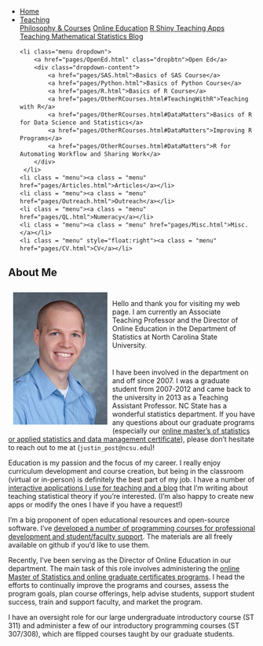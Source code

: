 
<head>
  <link rel="stylesheet" href="css/styles.css">
</head>

<ul class = "menu">
    <li class = "menu"><a class = "menu" href="index.html">Home</a></li>
    <li class="menu dropdown">
        <a href="pages/Teaching.html" class="dropbtn">Teaching</a>
        <div class="dropdown-content">
            <a href="pages/PhilosophyCourses.html">Philosophy & Courses</a>
            <a href="pages/Online.html">Online Education</a>
            <a href="pages/ShinyApps.html">R Shiny Teaching Apps</a>
            <a href="pages/MathStat.html">Teaching Mathematical Statistics Blog</a>
        </div>
     </li>
    
    <li class="menu dropdown">
        <a href="pages/OpenEd.html" class="dropbtn">Open Ed</a>
        <div class="dropdown-content">
            <a href="pages/SAS.html">Basics of SAS Course</a>
            <a href="pages/Python.html">Basics of Python Course</a>
            <a href="pages/R.html">Basics of R Course</a>
            <a href="pages/OtherRCourses.html#TeachingWithR">Teaching with R</a>
            <a href="pages/OtherRCourses.html#DataMatters">Basics of R for Data Science and Statistics</a>
            <a href="pages/OtherRCourses.html#DataMatters">Improving R Programs</a>
            <a href="pages/OtherRCourses.html#DataMatters">R for Automating Workflow and Sharing Work</a>
        </div>
     </li>
    <li class = "menu"><a class = "menu" href="pages/Articles.html">Articles</a></li>
    <li class = "menu"><a class = "menu" href="pages/Outreach.html">Outreach</a></li>
    <li class = "menu"><a class = "menu" href="pages/QL.html">Numeracy</a></li>
    <li class = "menu"><a class = "menu" href="pages/Misc.html">Misc.</a></li>
    <li class = "menu" style="float:right"><a class = "menu" href="pages/CV.html">CV</a></li>
</ul>

<br style = "display: block; content: ''; margin-top: 10; ">

## About Me

<div style="float:left;">

<img src = "images/headshot.jpg" alt ="headshot" style="padding: 10px;">

</div>

<div style="padding: 10px;">

Hello and thank you for visiting my web page. I am currently an
Associate Teaching Professor and the Director of Online Education in the
Department of Statistics at North Carolina State University.

</div>

I have been involved in the department on and off since 2007. I was a
graduate student from 2007-2012 and came back to the university in 2013
as a Teaching Assistant Professor. NC State has a wonderful statistics
department. If you have any questions about our graduate programs
(especially our [online master’s of statistics or applied statistics and
data management
certificate](https://statistics.sciences.ncsu.edu/graduate/online-programs/)),
please don’t hesitate to reach out to me at (`justin_post@ncsu.edu`)!

Education is my passion and the focus of my career. I really enjoy
curriculum development and course creation, but being in the classroom
(virtual or in-person) is definitely the best part of my job. I have a
number of [interactive applications I use for teaching and a
blog](pages/Teaching.html) that I’m writing about teaching statistical
theory if you’re interested. (I’m also happy to create new apps or
modify the ones I have if you have a request!)

I’m a big proponent of open educational resources and open-source
software. I’ve [developed a number of programming courses for
professional development and student/faculty
support](pages/OpenEd.html). The materials are all freely available on
github if you’d like to use them.

Recently, I’ve been serving as the Director of Online Education in our
department. The main task of this role involves administering the
[online Master of Statistics and online graduate certificates
programs](https://statistics.sciences.ncsu.edu/graduate/online-programs/).
I head the efforts to continually improve the programs and courses,
assess the program goals, plan course offerings, help advise students,
support student success, train and support faculty, and market the
program.

I have an oversight role for our large undergraduate introductory course
(ST 311) and administer a few of our introductory programming courses
(ST 307/308), which are flipped courses taught by our graduate students.
